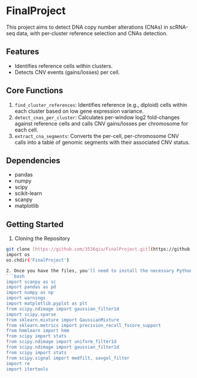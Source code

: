 # FinalProject
This project aims to detect DNA copy number alterations (CNAs) in scRNA-seq data, with per‑cluster reference selection and CNAs detection.
## Features
-   Identifies reference cells within clusters.
-   Detects CNV events (gains/losses) per cell.
## Core Functions
1.  `find_cluster_references`: Identifies reference (e.g., diploid) cells within each cluster based on low gene expression variance.
2.  `detect_cnas_per_cluster`: Calculates per-window log2 fold-changes against reference cells and calls CNV gains/losses per chromosome for each cell.
3.  `extract_cna_segments`: Converts the per-cell, per-chromosome CNV calls into a table of genomic segments with their associated CNV status.
## Dependencies
-   pandas
-   numpy
-   scipy
-   scikit-learn
-   scanpy
-   matplotlib
## Getting Started

1. Cloning the Repository

```bash
git clone [https://github.com/3536qiu/FinalProject.git](https://github.com/3536qiu/FinalProject.git)
import os
os.chdir('FinalProject')

2. Once you have the files, you'll need to install the necessary Python packages.
```bash
import scanpy as sc
import pandas as pd
import numpy as np
import warnings
import matplotlib.pyplot as plt
from scipy.ndimage import gaussian_filter1d
import scipy.sparse
from sklearn.mixture import GaussianMixture
from sklearn.metrics import precision_recall_fscore_support
from hmmlearn import hmm
from scipy import stats
from scipy.ndimage import uniform_filter1d
from scipy.ndimage import gaussian_filter1d
from scipy import stats
from scipy.signal import medfilt, savgol_filter
import re
import itertools





